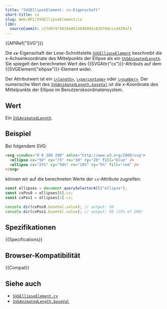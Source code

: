 ```yaml
---
title: "SVGEllipseElement: cx-Eigenschaft"
short-title: cx
slug: Web/API/SVGEllipseElement/cx
l10n:
  sourceCommit: c2fd97474834e061404b992c8397d4ccc4439a71
---
```


{{APIRef("SVG")}}

Die **`cx`**-Eigenschaft der Lese-Schnittstelle [`SVGEllipseElement`](/de/docs/Web/API/SVGEllipseElement) beschreibt die x-Achsenkoordinate des Mittelpunkts der Ellipse als ein [`SVGAnimatedLength`](/de/docs/Web/API/SVGAnimatedLength). Sie spiegelt den berechneten Wert des {{SVGAttr("cx")}}-Attributs auf dem {{SVGElement("ellipse")}}-Element wider.

Der Attributwert ist ein [`\<length>`](/de/docs/Web/SVG/Guides/Content_type#length), [`\<percentage>`](/de/docs/Web/SVG/Guides/Content_type#percentage) oder [`\<number>`](/de/docs/Web/SVG/Guides/Content_type#number). Der numerische Wert des [`SVGAnimatedLength.baseVal`](/de/docs/Web/API/SVGAnimatedLength/baseVal) ist die x-Koordinate des Mittelpunkts der Ellipse im Benutzerskoordinatensystem.

## Wert

Ein [`SVGAnimatedLength`](/de/docs/Web/API/SVGAnimatedLength).

## Beispiel

Bei folgendem SVG:

```html
<svg viewBox="0 0 200 200" xmlns="http://www.w3.org/2000/svg">
  <ellipse cx="50" cy="75" rx="30" ry="20" fill="blue" />
  <ellipse cx="25%" cy="50%" rx="10%" ry="5%" fill="red" />
</svg>
```

können wir auf die berechneten Werte der `cx`-Attribute zugreifen:

```js
const ellipses = document.querySelectorAll("ellipse");
const cxPos0 = ellipses[0].cx;
const cxPos1 = ellipses[1].cx;

console.dir(cxPos0.baseVal.value); // output: 50
console.dir(cxPos1.baseVal.value); // output: 50 (25% of 200)
```

## Spezifikationen

{{Specifications}}

## Browser-Kompatibilität

{{Compat}}

## Siehe auch

- [`SVGEllipseElement.cy`](/de/docs/Web/API/SVGEllipseElement/cy)
- [`SVGAnimatedLength.baseVal`](/de/docs/Web/API/SVGAnimatedLength/baseVal)
